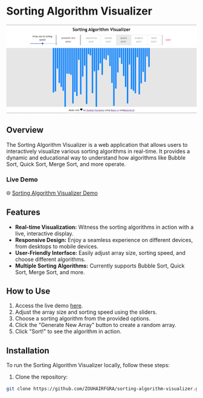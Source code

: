 # Sorting Algorithm Visualizer

![Sorting Algorithm Visualizer](public/preview.png)

## Overview

The Sorting Algorithm Visualizer is a web application that allows users to interactively visualize various sorting algorithms in real-time. It provides a dynamic and educational way to understand how algorithms like Bubble Sort, Quick Sort, Merge Sort, and more operate.

### Live Demo

🌐 [Sorting Algorithm Visualizer Demo](https://sorting-algorithm-visualizer-z.netlify.app/)

## Features

- **Real-time Visualization:** Witness the sorting algorithms in action with a live, interactive display.
- **Responsive Design:** Enjoy a seamless experience on different devices, from desktops to mobile devices.
- **User-Friendly Interface:** Easily adjust array size, sorting speed, and choose different algorithms.
- **Multiple Sorting Algorithms:** Currently supports Bubble Sort, Quick Sort, Merge Sort, and more.

## How to Use

1. Access the live demo [here](https://sorting-algorithm-visualizer-z.netlify.app/).
2. Adjust the array size and sorting speed using the sliders.
3. Choose a sorting algorithm from the provided options.
4. Click the "Generate New Array" button to create a random array.
5. Click "Sort!" to see the algorithm in action.

## Installation

To run the Sorting Algorithm Visualizer locally, follow these steps:

1. Clone the repository:

```bash
git clone https://github.com/ZOUHAIRFGRA/sorting-algorithm-visualizer.git
